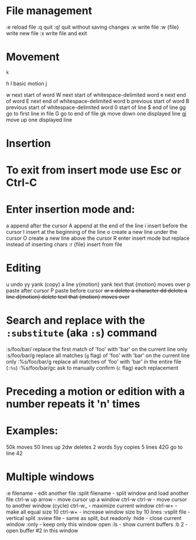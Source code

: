 # File management

:e reload file
:q quit
:q! quit without saving changes
:w write file
:w {file} write new file
:x write file and exit

# Movement

    k

h l basic motion
j

w next start of word
W next start of whitespace-delimited word
e next end of word
E next end of whitespace-delimited word
b previous start of word
B previous start of whitespace-delimited word
0 start of line
$ end of line
gg go to first line in file
G go to end of file
gk move down one displayed line
gj move up one displayed line

# Insertion

# To exit from insert mode use Esc or Ctrl-C

# Enter insertion mode and:

a append after the cursor
A append at the end of the line
i insert before the cursor
I insert at the beginning of the line
o create a new line under the cursor
O create a new line above the cursor
R enter insert mode but replace instead of inserting chars
:r {file} insert from file

# Editing

u undo
yy yank (copy) a line
y{motion} yank text that {motion} moves over
p paste after cursor
P paste before cursor
<Del> or x delete a character
dd delete a line
d{motion} delete text that {motion} moves over

# Search and replace with the `:substitute` (aka `:s`) command

:s/foo/bar/ replace the first match of 'foo' with 'bar' on the current line only
:s/foo/bar/g replace all matches (`g` flag) of 'foo' with 'bar' on the current line only
:%s/foo/bar/g replace all matches of 'foo' with 'bar' in the entire file (`:%s`)
:%s/foo/bar/gc ask to manually confirm (`c` flag) each replacement

# Preceding a motion or edition with a number repeats it 'n' times

# Examples:

50k moves 50 lines up
2dw deletes 2 words
5yy copies 5 lines
42G go to line 42

# Multiple windows

:e filename - edit another file
:split filename - split window and load another file
ctrl-w up arrow - move cursor up a window
ctrl-w ctrl-w - move cursor to another window (cycle)
ctrl-w\_ - maximize current window
ctrl-w= - make all equal size
10 ctrl-w+ - increase window size by 10 lines
:vsplit file - vertical split
:sview file - same as split, but readonly
:hide - close current window
:only - keep only this window open
:ls - show current buffers
:b 2 - open buffer #2 in this window
